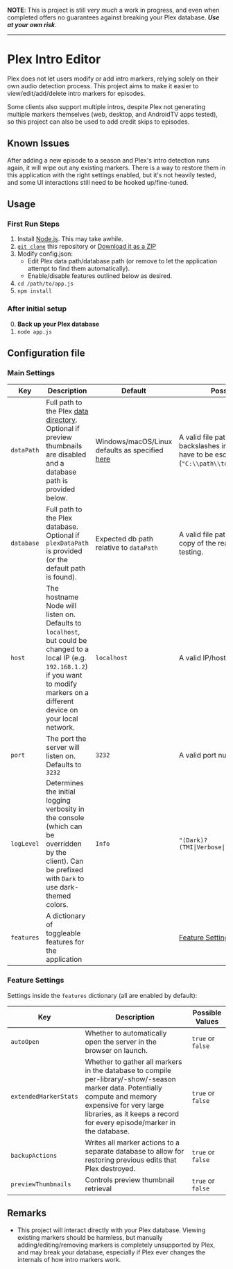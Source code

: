 **NOTE**: This is project is still _very much_ a work in progress, and even when completed offers no guarantees against breaking your Plex database. **_Use at your own risk_**.

---

# Plex Intro Editor

Plex does not let users modify or add intro markers, relying solely on their own audio detection process. This project aims to make it easier to view/edit/add/delete intro markers for episodes.

Some clients also support multiple intros, despite Plex not generating multiple markers themselves (web, desktop, and AndroidTV apps tested), so this project can also be used to add credit skips to episodes.

## Known Issues

After adding a new episode to a season and Plex's intro detection runs again, it will wipe out any existing markers. There is a way to restore them in this application with the right settings enabled, but it's not heavily tested, and some UI interactions still need to be hooked up/fine-tuned.

## Usage

### First Run Steps
1. Install [Node.js](https://nodejs.org/en/). This may take awhile.
2. [`git clone`](https://docs.github.com/en/repositories/creating-and-managing-repositories/cloning-a-repository) this repository or [Download it as a ZIP](https://github.com/danrahn/PlexIntroEditor/archive/refs/heads/main.zip)
3. Modify config.json:
    * Edit Plex data path/database path (or remove to let the application attempt to find them automatically).
    * Enable/disable features outlined below as desired.
4. `cd /path/to/app.js`
5. `npm install`

### After initial setup
0. **Back up your Plex database**
1. `node app.js`

## Configuration file

### Main Settings
| Key | Description | Default | Possible Values
---|---|---|---
`dataPath` | Full path to the Plex [data directory](https://support.plex.tv/articles/202915258-where-is-the-plex-media-server-data-directory-located/). Optional if preview thumbnails are disabled and a database path is provided below. | Windows/macOS/Linux defaults as specified [here](https://support.plex.tv/articles/202915258-where-is-the-plex-media-server-data-directory-located/) | A valid file path.  Note that backslashes in Windows paths will have to be escaped (`"C:\\path\\to\\data\\directory"`).
`database` | Full path to the Plex database. Optional if `plexDataPath` is provided (or the default path is found). | Expected db path relative to `dataPath` | A valid file path. Can point to a copy of the real database for initial testing.
`host`     | The hostname Node will listen on. Defaults to `localhost`, but could be changed to a local IP (e.g. `192.168.1.2`) if you want to modify markers on a different device on your local network. | `localhost` | A valid IP/hostname.
`port`     | The port the server will listen on. Defaults to `3232` | `3232` | A valid port number.
`logLevel` | Determines the initial logging verbosity in the console (which can be overridden by the client). Can be prefixed with `Dark` to use dark-themed colors. | `Info` | `"(Dark)?(TMI\|Verbose\|Info\|Warn\|Error)"`
`features` | A dictionary of toggleable features for the application | | [Feature Settings](#feature-settings)

### Feature Settings

Settings inside the `features` dictionary (all are enabled by default):

| Key | Description | Possible Values
---|---|---
`autoOpen` | Whether to automatically open the server in the browser on launch. | `true` or `false`
`extendedMarkerStats` | Whether to gather all markers in the database to compile per-library/-show/-season marker data. Potentially compute and memory expensive for very large libraries, as it keeps a record for every episode/marker in the database. | `true` or `false`
`backupActions` | Writes all marker actions to a separate database to allow for restoring previous edits that Plex destroyed. | `true` or `false`
`previewThumbnails` | Controls preview thumbnail retrieval | `true` or `false`


## Remarks

* This project will interact directly with your Plex database. Viewing existing markers should be harmless, but manually adding/editing/removing markers is completely unsupported by Plex, and may break your database, especially if Plex ever changes the internals of how intro markers work.